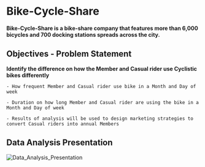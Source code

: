 # Bike-Cycle-Share
  <b> Bike-Cycle-Share is a bike-share company that features more than 6,000 bicycles and 700 docking stations spreads across the city.</b> 

## Objectives - Problem Statement

  <b>Identify the difference on how the Member and Casual rider use Cyclistic bikes differently</b>

    - How frequent Member and Casual rider use bike in a Month and Day of week

    - Duration on how long Member and Casual rider are using the bike in a Month and Day of week

    - Results of analysis will be used to design marketing strategies to convert Casual riders into annual Members


## Data Analysis Presentation

![Data_Analysis_Presentation](ss-bike-cycle-share.PNG.png)
